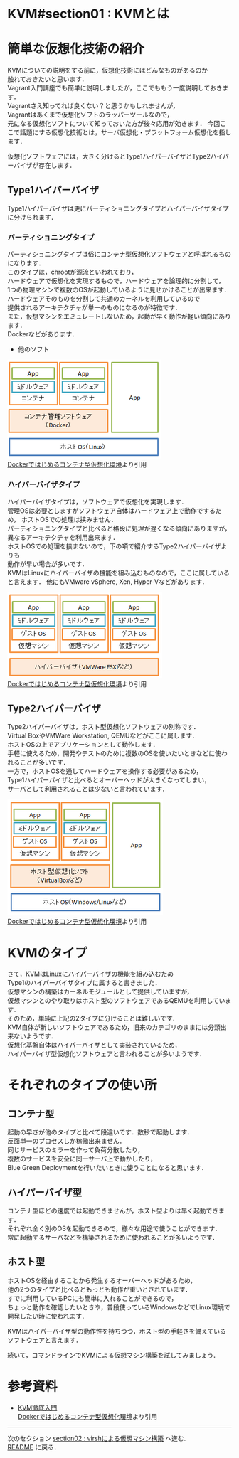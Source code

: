 # KVM#section01 : KVMとは

# 簡単な仮想化技術の紹介

KVMについての説明をする前に，仮想化技術にはどんなものがあるのか  
触れておきたいと思います．  
Vagrant入門講座でも簡単に説明しましたが，ここでももう一度説明しておきます．  
Vagrantさえ知ってれば良くない？と思うかもしれませんが，  
Vagrantはあくまで仮想化ソフトのラッパーツールなので，  
元になる仮想化ソフトについて知っておいた方が後々応用が効きます．
今回ここで話題にする仮想化技術とは，サーバ仮想化・プラットフォーム仮想化を指します．

仮想化ソフトウェアには，大きく分けるとType1ハイパーバイザとType2ハイパーバイザが存在します．

## Type1ハイパーバイザ

Type1ハイパーバイザは更にパーティショニングタイプとハイパーバイザタイプに分けられます．  

### パーティショニングタイプ

パーティショニングタイプは俗にコンテナ型仮想化ソフトウェアと呼ばれるものになります．  
このタイプは，chrootが源流といわれており，  
ハードウェアで仮想化を実現するもので，ハードウェアを論理的に分割して，  
1つの物理マシンで複数のOSが起動しているように見せかけることが出来ます．  
ハードウェアそのものを分割して共通のカーネルを利用しているので  
提供されるアーキテクチャが単一のものになるのが特徴です．  
また，仮想マシンをエミュレートしないため，起動が早く動作が軽い傾向にあります．  
Dockerなどがあります．

- 他のソフト

![container_type](img/container_type.png "container_type")  
[Dockerではじめるコンテナ型仮想化環境](http://www.devlog.atlas.jp/2015/01/29/450)より引用

### ハイパーバイザタイプ

ハイパーバイザタイプは，ソフトウェアで仮想化を実現します．  
管理OSは必要としますがソフトウェア自体はハードウェア上で動作でするため，
ホストOSでの処理は挟みません．  
パーティショニングタイプと比べると格段に処理が遅くなる傾向にありますが，  
異なるアーキテクチャを利用出来ます．  
ホストOSでの処理を挟まないので，下の項で紹介するType2ハイパーバイザよりも  
動作が早い場合が多いです．  
KVMはLinuxにハイパーバイザの機能を組み込むものなので，ここに属していると言えます．
他にもVMware vSphere, Xen, Hyper-Vなどがあります．

![hypervisor_type](img/hypervisor_type.png "hypervisor_type")  
[Dockerではじめるコンテナ型仮想化環境](http://www.devlog.atlas.jp/2015/01/29/450)より引用

## Type2ハイパーバイザ

Type2ハイパーバイザは，ホスト型仮想化ソフトウェアの別称です．  
Virtual BoxやVMWare Workstation, QEMUなどがここに属します．  
ホストOSの上でアプリケーションとして動作します．  
手軽に使えるため，開発やテストのために複数のOSを使いたいときなどに使われることが多いです．  
一方で，ホストOSを通してハードウェアを操作する必要があるため，  
Type1ハイパーバイザと比べるとオーバーヘッドが大きくなってしまい，  
サーバとして利用されることは少ないと言われています．

![host_type](img/host_type.png "host_type")  
[Dockerではじめるコンテナ型仮想化環境](http://www.devlog.atlas.jp/2015/01/29/450)より引用

# KVMのタイプ

さて，KVMはLinuxにハイパーバイザの機能を組み込むため  
Type1のハイパーバイザタイプに属すると書きました．  
仮想マシンの構築はカーネルモジュールとして提供していますが，  
仮想マシンとのやり取りはホスト型のソフトウェアであるQEMUを利用しています．  
そのため，単純に上記の2タイプに分けることは難しいです．  
KVM自体が新しいソフトウェアであるため，旧来のカテゴリのままには分類出来ないようです．  
仮想化基盤自体はハイパーバイザとして実装されているため，  
ハイパーバイザ型仮想化ソフトウェアと言われることが多いようです．

# それぞれのタイプの使い所

## コンテナ型

起動の早さが他のタイプと比べて段違いです．数秒で起動します．  
反面単一のプロセスしか稼働出来ません．  
同じサービスのミラーを作って負荷分散したり，  
複数のサービスを安全に同一サーバ上で動かしたり，  
Blue Green Deploymentを行いたいときに使うことになると思います．

## ハイパーバイザ型

コンテナ型ほどの速度では起動できませんが，ホスト型よりは早く起動できます．  
それぞれ全く別のOSを起動できるので，様々な用途で使うことができます．  
常に起動するサーバなどを構築されるために使われることが多いようです．

## ホスト型

ホストOSを経由することから発生するオーバーヘッドがあるため，  
他の2つのタイプと比べるともっとも動作が重いとされています．  
すでに利用しているPCにも簡単に入れることができるので，  
ちょっと動作を確認したいときや，普段使っているWindowsなどでLinux環境で  
開発したい時に使われます．

KVMはハイパーバイザ型の動作性を持ちつつ，ホスト型の手軽さを備えているソフトウェアと言えます．  

続いて，コマンドラインでKVMによる仮想マシン構築を試してみましょう．

# 参考資料

- [KVM徹底入門](http://www.shoeisha.co.jp/book/detail/9784798121406)  
[Dockerではじめるコンテナ型仮想化環境](http://www.devlog.atlas.jp/2015/01/29/450)より引用

---

次のセクション [section02 : virshによる仮想マシン構築](./Usevirsh.md) へ進む.  
[README](./README.md) に戻る．
